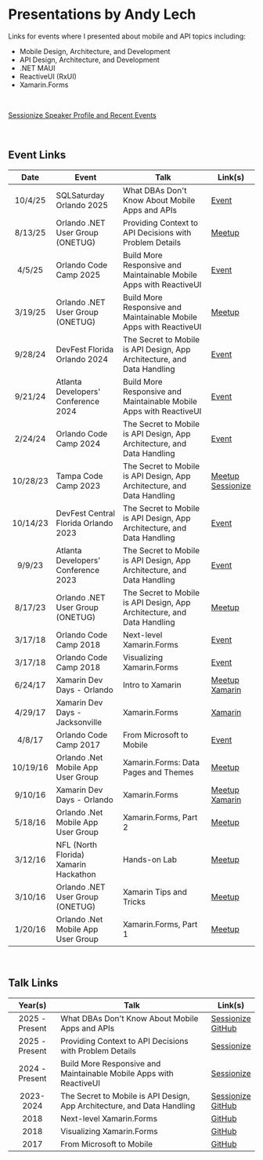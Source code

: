 # Presentations by Andy Lech

Links for events where I presented about mobile and API topics including:

+ Mobile Design, Architecture, and Development
+ API Design, Architecture, and Development
+ .NET MAUI
+ ReactiveUI (RxUI)
+ Xamarin.Forms

<br />

[Sessionize Speaker Profile and Recent Events](https://sessionize.com/andy-lech)

<br />

## Event Links

| Date | Event | Talk | Link(s) |
|:-:|-|-|-|
| 10/4/25 | SQLSaturday Orlando 2025 | What DBAs Don't Know About Mobile Apps and APIs | [Event](https://sqlsaturday.com/2025-10-04-sqlsaturday1122/#schedule) |
| 8/13/25 | Orlando .NET User Group (ONETUG) | Providing Context to API Decisions with Problem Details | [Meetup](https://www.meetup.com/onetug/events/310476898) |
| 4/5/25 | Orlando Code Camp 2025 | Build More Responsive and Maintainable Mobile Apps with ReactiveUI | [Event](https://web.archive.org/web/20250502011816/https://www.orlandocodecamp.com/speakers/) |
| 3/19/25 | Orlando .NET User Group (ONETUG) | Build More Responsive and Maintainable Mobile Apps with ReactiveUI | [Meetup](https://www.meetup.com/onetug/events/306696502) |
| 9/28/24 | DevFest Florida Orlando 2024 | The Secret to Mobile is API Design, App Architecture, and Data Handling |[Event](https://web.archive.org/web/20241209163016/https://devfestflorida.com/orlando/speakers) |
| 9/21/24 | Atlanta Developers' Conference 2024 | Build More Responsive and Maintainable Mobile Apps with ReactiveUI | [Event](https://web.archive.org/web/20240719141908/https://www.atldevcon.com/sessions) |
| 2/24/24 | Orlando Code Camp 2024 | The Secret to Mobile is API Design, App Architecture, and Data Handling | [Event](https://web.archive.org/web/20240622035054/https://orlandocodecamp.com/speakers/) |
| 10/28/23 | Tampa Code Camp 2023 | The Secret to Mobile is API Design, App Architecture, and Data Handling | [Meetup](https://www.meetup.com/tampacc/events/295790184/) <br /> [Sessionize](https://tampacc2023.sessionize.com/) |
| 10/14/23 | DevFest Central Florida Orlando 2023 | The Secret to Mobile is API Design, App Architecture, and Data Handling | [Event](https://2023-orlando.devfestflorida.com/speakers) |
| 9/9/23 | Atlanta Developers' Conference 2023 | The Secret to Mobile is API Design, App Architecture, and Data Handling | [Event](https://web.archive.org/web/20230630120105/https://www.atldevcon.com/speakers) |
| 8/17/23 | Orlando .NET User Group (ONETUG) | The Secret to Mobile is API Design, App Architecture, and Data Handling | [Meetup](https://www.meetup.com/onetug/events/295214755/) |
| 3/17/18 | Orlando Code Camp 2018 | Next-level Xamarin.Forms | [Event](https://web.archive.org/web/20180205024246/http://orlandocodecamp.com:80/Sessions/Details/60) |
| 3/17/18 | Orlando Code Camp 2018 | Visualizing Xamarin.Forms | [Event](https://web.archive.org/web/20180205023254/http://orlandocodecamp.com:80/Sessions/Details/58) |
| 6/24/17 | Xamarin Dev Days - Orlando | Intro to Xamarin | [Meetup](https://www.meetup.com/Orlando-net-Mobile-app-User-Group/events/240225355/) <br/> [Xamarin](https://ti.to/xamarin/dev-days-orlando-2017) |
| 4/29/17 | Xamarin Dev Days - Jacksonville | Xamarin.Forms | [Xamarin](https://ti.to/xamarin/dev-days-jacksonville-2017) |
| 4/8/17 | Orlando Code Camp 2017 | From Microsoft to Mobile | [Event](https://web.archive.org/web/20170412025958/http://www.orlandocodecamp.com:80/sessions/index/?timeslot=3) |
| 10/19/16 | Orlando .Net Mobile App User Group | Xamarin.Forms: Data Pages and Themes | [Meetup](https://www.meetup.com/Orlando-net-Mobile-app-User-Group/events/233826823/) |
| 9/10/16 | Xamarin Dev Days - Orlando | Xamarin.Forms | [Meetup](https://www.meetup.com/Orlando-net-Mobile-app-User-Group/events/232995404/) <br /> [Xamarin](https://ti.to/xamarin/dev-days-orlando) |
| 5/18/16 | Orlando .Net Mobile App User Group | Xamarin.Forms, Part 2 | [Meetup](https://www.meetup.com/Orlando-net-Mobile-app-User-Group/events/227570893/) |
| 3/12/16 | NFL (North Florida) Xamarin Hackathon | Hands-on Lab | [Meetup](https://web.archive.org/web/20160801193447/https://www.meetup.com/NFLXUG/events/228923709/) |
| 3/10/16 | Orlando .NET User Group (ONETUG) | Xamarin Tips and Tricks | [Meetup](https://www.meetup.com/ONETUG/events/229283073/) |
| 1/20/16 | Orlando .Net Mobile App User Group | Xamarin.Forms, Part 1 | [Meetup](https://www.meetup.com/Orlando-net-Mobile-app-User-Group/events/227570869/) |

<br />

## Talk Links

| Year(s) | Talk | Link(s) |
|:-:|-|-|
| 2025 - Present | What DBAs Don't Know About Mobile Apps and APIs | [Sessionize](https://sessionize.com/s/andy-lech/what-dbas-dont-know-about-mobile-apps-and-apis/145960) <br /> [GitHub](https://github.com/andylech/talk-mobile-and-apis-for-dbas) |
| 2025 - Present | Providing Context to API Decisions with Problem Details | [Sessionize](https://sessionize.com/s/andy-lech/providing-context-to-api-decisions-with-problem-de/101678) |
| 2024 - Present | Build More Responsive and Maintainable Mobile Apps with ReactiveUI | [Sessionize](https://sessionize.com/s/andy-lech/build-more-responsive-and-maintainable-mobile-apps/101683) |
| 2023-2024 | The Secret to Mobile is API Design, App Architecture, and Data Handling | [Sessionize](https://sessionize.com/s/andy-lech/the-secret-to-mobile-is-api-design-app-architectur/74819) <br /> [GitHub](https://github.com/andylech/talk-mobile-secrets) |
| 2018 | Next-level Xamarin.Forms | [GitHub](https://github.com/xamarinfiles/talk-next-level-forms) |
| 2018 | Visualizing Xamarin.Forms  | [GitHub](https://github.com/xamarinfiles/talk-visualizing-forms) |
| 2017 | From Microsoft to Mobile | [GitHub](https://github.com/xamarinfiles/talk-list/tree/main/FromMicrosoftToMobile) |

